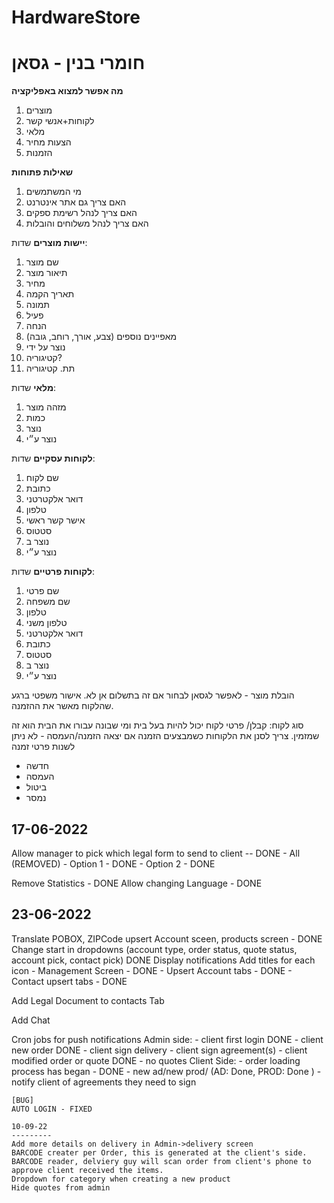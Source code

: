 # HardwareStore
# חומרי בנין - גסאן 
**מה אפשר למצוא באפליקציה**
1. מוצרים
2. לקוחות+אנשי קשר
3. מלאי
4. הצעות מחיר
5. הזמנות

**שאילות פתוחות**
1. מי המשתמשים
2. האם צריך גם אתר אינטרנט
3. האם צריך לנהל רשימת ספקים
4. האם צריך לנהל משלוחים והובלות

**יישות מוצרים**
שדות:
1. שם מוצר
2. תיאור מוצר
3. מחיר
4. תאריך הקמה
5. תמונה
6. פעיל
7. הנחה
8. מאפיינים נוספים (צבע, אורך, רוחב, גובה)
9. נוצר על ידי
10. קטיגוריה?
11. תת. קטיגוריה

**מלאי**
שדות:
1. מזהה מוצר
2. כמות
3. נוצר 
4. נוצר ע״י

**לקוחות עסקיים**
שדות:
1. שם לקוח
2. כתובת
3. דואר אלקטרטני
4. טלפון
5. אישר קשר ראשי
6. סטטוס
7. נוצר ב
8. נוצר ע״י

**לקוחות פרטיים**
שדות: 
1. שם פרטי
2. שם משפחה
3. טלפון
4. טלפון משני
5. דואר אלקטרטני
6. כתובת
7. סטטוס
8. נוצר ב
9. נוצר ע״י


הובלת מוצר - לאפשר לגסאן לבחור אם זה בתשלום אן לא.
אישור משפטי ברגע שהלקוח מאשר את ההזמנה.



סוג לקוח: קבלן/ פרטי
לקוח יכול להיות בעל בית ומי שבונה עבורו את הבית הוא זה שמזמין.
צריך לסנן את הלקוחות כשמבצעים הזמנה
אם יצאה הזמנה/העמסה - לא ניתן לשנות פרטי זמנה
- חדשה
- העמסה
- ביטול
- נמסר

17-06-2022
----------
Allow manager to pick which legal form to send to client -- DONE
    - All (REMOVED)
    - Option 1 - DONE
    - Option 2 - DONE

Remove Statistics - DONE
Allow changing Language - DONE

23-06-2022
----------
Translate POBOX, ZIPCode upsert Account sceen, products screen - DONE
Change start in dropdowns (account type, order status, quote status, account pick, contact pick) DONE
Display notifications
Add titles for each icon
    - Management Screen - DONE
    - Upsert Account tabs - DONE
    - Contact upsert tabs - DONE


Add Legal Document to contacts Tab

Add Chat 

Cron jobs for push notifications
  Admin side:
    - client first login DONE
    - client new order DONE
    - client sign delivery 
    - client sign agreement(s)
    - client modified order or quote DONE - no quotes
  Client Side:
    - order loading process has began - DONE
    - new ad/new prod/ (AD: Done, PROD: Done )
    - notify client of agreements they need to sign


    [BUG]
    AUTO LOGIN - FIXED

    10-09-22
    ---------
    Add more details on delivery in Admin->delivery screen
    BARCODE creater per Order, this is generated at the client's side.
    BARCODE reader, delviery guy will scan order from client's phone to approve client received the items.
    Dropdown for category when creating a new product
    Hide quotes from admin

